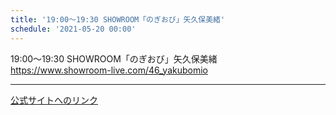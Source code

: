 ```yaml
---
title: '19:00〜19:30 SHOWROOM「のぎおび」矢久保美緒'
schedule: '2021-05-20 00:00'
---
```


<div id="detailBody"> <p>  19:00〜19:30 SHOWROOM「のぎおび」矢久保美緒  <br/>  <a href="https://www.showroom-live.com/46_yakubomio" target="_blank">   https://www.showroom-live.com/46_yakubomio  </a> </p></div>

---
[公式サイトへのリンク]('http://www.nogizaka46.com/schedule/2021/05/061585.php?member=mio-yakubo&category=&monthly=202105')